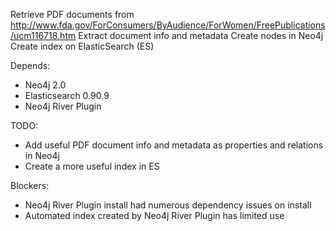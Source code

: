 
Retrieve PDF documents from http://www.fda.gov/ForConsumers/ByAudience/ForWomen/FreePublications/ucm116718.htm
Extract document info and metadata
Create nodes in Neo4j
Create index on ElasticSearch (ES)


Depends:
* Neo4j 2.0
* Elasticsearch 0.90.9
* Neo4j River Plugin

TODO:
* Add useful PDF document info and metadata as properties and relations in Neo4j
* Create a more useful index in ES

Blockers:
* Neo4j River Plugin install had numerous dependency issues on install
* Automated index created by Neo4j River Plugin has limited use


